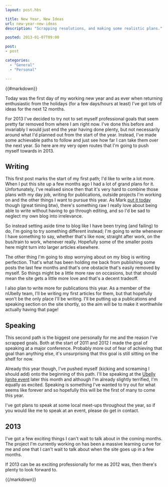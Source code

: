 ```yaml
---
layout: post.hbs

title: New Year, New Ideas
url: new-year-new-ideas
description: "Scrapping resolutions, and making some realistic plans."

posted: 2013-01-07T09:00

post:
- post

categories:
  - "General"
  - "Personal"

---
```


{{#markdown}}

Today was the first day of my working new year and as ever when returning enthusiastic from the holidays (for a few days/hours at least) I've got lots of ideas for the next 12 months.

For 2013 I've decided to try not to set myself professional goals that seem pretty far removed from where I am right now. I've done this before and invariably I would just end the year having done plenty, but not necessarily around what I'd planned out from the start of the year. Instead, I've made some achievable paths to follow and just see how far I can take them over the next year. So here are my very open routes that I'm going to push myself towards in 2013.


## Writing

This first post marks the start of my first path; I'd like to write a lot more. When I put this site up a few months ago I had a lot of grand plans for it. Unfortunately, I've realised since then that it's very hard to combine those plans with my day job, writing for publications, outside projects I'm working on and the other things I want to pursue this year. As Mark [put it today](https://twitter.com/markboulton/status/288298852317028354) though (great timing btw), there's something raw I really love about being able to write without having to go through editing, and so I'd be sad to neglect my own blog into irrelevance.

So instead setting aside time to blog like I have been trying (and failing) to do, I'm going to try something different instead; I'm going to write whenever I have something to say, whether that's like now, straight after work, on the bus/train to work, whenever really. Hopefully some of the smaller posts here might turn into larger articles elsewhere.

The other thing I'm going to stop worrying about on my blog is writing perfection. That's what has been holding me back from publishing some posts the last few months and that's one obstacle that's easily removed by myself. So things might be a little more raw on occasions, but that should mean the site gets a little more love and that's a decent tradeoff.

I also plan to write more for publications this year. As a member of the nUbelly team, I'll be writing my first articles for them, but that hopefully won't be the only place I'll be writing. I'll be putting up a publications and speaking section on the site shortly, so the aim will be to make it worthwhile actually having that page!


## Speaking

This second path is the biggest one personally for me and the reason I've scrapped goals. Both at the start of 2011 and 2012 I made the goal of speaking at a major conference. Probably more out of fear of achieving that goal than anything else, it's unsurprising that this goal is still sitting on the shelf for now.

Already this year though, I've pushed myself (kicking and screaming I should add) onto the beginning of this path. I'll be speaking at the [Ubelly Ignite event](http://www.ubelly.com/2012/12/ignite-now-coming-to-you-in-january/) later this month and although I'm already slightly terrified, I'm equally as excited. Speaking is something I've wanted to try out for what seems like forever and so hopefully this will be the first of many to come this year.

I've got plans to speak at some local meet-ups throughout the year, so if you would like me to speak at an event, please do get in contact.


## 2013

I've got a few exciting things I can't wait to talk about in the coming months. The project I'm currently working on has been a massive learning curve for me and one that I can't wait to talk about when the site goes up in a few months.

If 2013 can be as exciting professionally for me as 2012 was, then there's plenty to look forward to.

{{/markdown}}